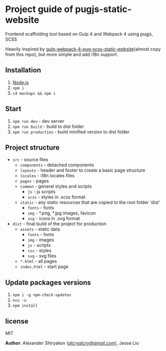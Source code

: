 # Project guide of pugjs-static-website
Frontend scaffolding tool based on Gulp 4 and Webpack 4 using pugjs, SCSS

Heavily inspired by [gulp-webpack-4-pug-scss-static-website](https://github.com/alcryalcry/gulp-webpack-4-pug-scss-static-website.git)(almost copy from this repo), but more simple and add i18n support.

## Installation
1. [Node.js](https://nodejs.org/en/download/) 
1. `npm i`
1. `cd mockapi && npm i`

## Start
1. `npm run dev` - dev server
1. `npm run build` - build to dist folder
1. `npm run production` - build minified version to dist folder

## Project structure
* `src` - source files
    * `components` - detached components
    * `layouts` - header and footer to create a basic page structure
    * `locales` - i18n locales files
    * `pages` - pages
    * `common` - general styles and scripts
        * `js` - js scripts
        * `scss` - styles in .scss format
    * `static` - any static resources that are copied to the root folder 'dist'
        * `fonts` - fonts
        * `img` - *.png, *.jpg images, favicon
        * `svg` - icons in .svg format
* `dist` - final build of the project for production
    * `assets` - static data
        * `fonts` - fonts
        * `img` - images
        * `js` - scripts
        * `css` - styles
        * `svg` - svg files
    * `*.html` - all pages
    * `index.html` - start page

## Update packages versions
1. `npm i -g npm-check-updates`
1. `ncu -u`
1. `npm install`

## license
MIT

**Author**: Alexander Shiryakov (*alcryalcry@gmail.com*), Jesse Liu
